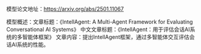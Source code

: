 模型论文地址：https://arxiv.org/abs/2501.11067

模型概述：文章标题：《IntellAgent: A Multi-Agent Framework for Evaluating Conversational AI Systems》
中文文章标题：《IntellAgent：用于评估会话AI系统的多智能体框架》
文章内容：提出IntellAgent框架，通过多智能体交互评估会话AI系统的性能。

